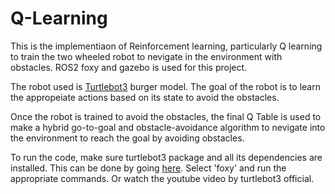 # Q-Learning

This is the implementiaon of Reinforcement learning, particularly Q learning to train the two wheeled robot to nevigate in the environment with obstacles.
ROS2 foxy and gazebo is used for this project.

The robot used is [Turtlebot3](https://github.com/ROBOTIS-GIT/turtlebot3) burger model. The goal of the robot is to learn the appropeiate actions based on its state to avoid the obstacles.

Once the robot is trained to avoid the obstacles, the final Q Table is used to make a hybrid go-to-goal and obstacle-avoidance algorithm to nevigate into the environment to reach the goal by avoiding obstacles.

To run the code, make sure turtlebot3 package and all its dependencies are installed. This can be done by going [here](https://emanual.robotis.com/docs/en/platform/turtlebot3/quick-start/). Select 'foxy' and run the appropriate commands. Or watch the youtube video by turtlebot3 official.

